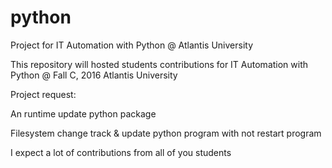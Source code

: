 # python
Project for IT Automation with Python @ Atlantis University

This repository will hosted students contributions for IT Automation with Python @ Fall C, 2016 Atlantis University

Project request:

An runtime update python package

Filesystem change track & update python program with not restart program 

I expect a lot of contributions from all of you students
